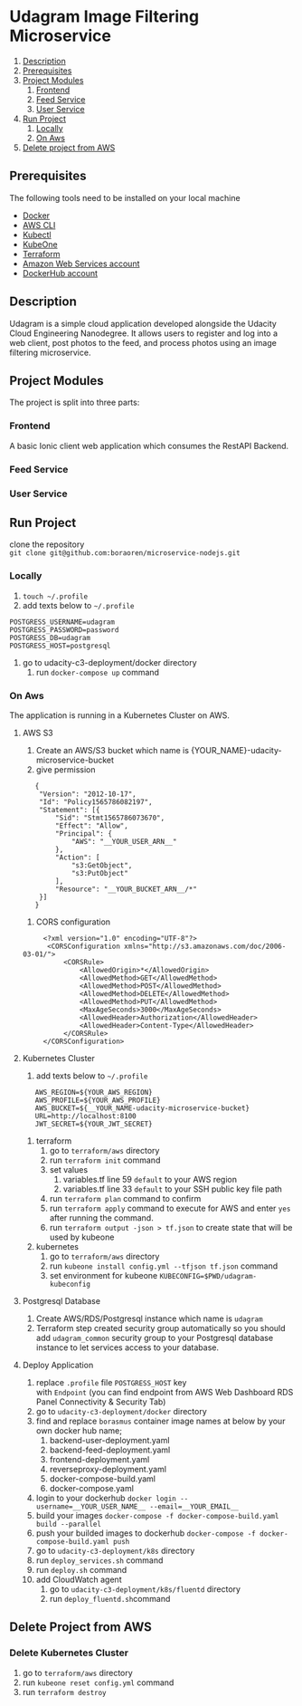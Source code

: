 # Udagram Image Filtering Microservice

1. [Description](#description)
1. [Prerequisites](#prerequisites)
1. [Project Modules](#project-modules)
    1. [Frontend](#frontend)
    1. [Feed Service](#feed-service)
    1. [User Service](#user-service)
1. [Run Project](#run-project)
    1. [Locally](#locally)
    1. [On Aws](#on-aws)
1. [Delete project from AWS](#delete-project-from-aws)

## Prerequisites
The following tools need to be installed
on your local machine

- [Docker](https://www.docker.com/products/docker-desktop)
- [AWS CLI](https://aws.amazon.com/cli/)
- [Kubectl](https://kubernetes.io/docs/tasks/tools/install-kubectl/)
- [KubeOne](https://github.com/kubermatic/kubeone)
- [Terraform](https://www.terraform.io/)
- [Amazon Web Services account](https://console.aws.amazon.com/)
- [DockerHub account](https://hub.docker.com/)

## Description
Udagram is a simple cloud application developed 
alongside the Udacity Cloud Engineering Nanodegree. 
It allows users to register and log into a web client, 
post photos to the feed, and process photos using an 
image filtering microservice.

## Project Modules

The project is split into three parts:

### Frontend
A basic Ionic client web application 
which consumes the RestAPI Backend.
 
### Feed Service

### User Service

## Run Project

clone the repository  
`git clone git@github.com:boraoren/microservice-nodejs.git`

### Locally
1. `touch ~/.profile`
1. add texts below to `~/.profile`
```
POSTGRESS_USERNAME=udagram
POSTGRESS_PASSWORD=password
POSTGRESS_DB=udagram
POSTGRESS_HOST=postgresql
```
1. go to udacity-c3-deployment/docker directory
    1. run `docker-compose up` command

### On Aws
The application is running in a 
Kubernetes Cluster on AWS.

1. AWS S3
    1. Create an AWS/S3 bucket which name is {YOUR_NAME}-udacity-microservice-bucket
    1. give permission
    ```:json
       {
       	"Version": "2012-10-17",
       	"Id": "Policy1565786082197",
       	"Statement": [{
       		"Sid": "Stmt1565786073670",
       		"Effect": "Allow",
       		"Principal": {
       			"AWS": "__YOUR_USER_ARN__"
       		},
       		"Action": [
       			"s3:GetObject",
       			"s3:PutObject"
       		],
       		"Resource": "__YOUR_BUCKET_ARN__/*"
       	}]
       }
   ```
   1. CORS configuration
   ```:xml
        <?xml version="1.0" encoding="UTF-8"?>
         <CORSConfiguration xmlns="http://s3.amazonaws.com/doc/2006-03-01/">
             <CORSRule>
                 <AllowedOrigin>*</AllowedOrigin>
                 <AllowedMethod>GET</AllowedMethod>
                 <AllowedMethod>POST</AllowedMethod>
                 <AllowedMethod>DELETE</AllowedMethod>
                 <AllowedMethod>PUT</AllowedMethod>
                 <MaxAgeSeconds>3000</MaxAgeSeconds>
                 <AllowedHeader>Authorization</AllowedHeader>
                 <AllowedHeader>Content-Type</AllowedHeader>
             </CORSRule>
        </CORSConfiguration>
    ```

1. Kubernetes Cluster
    1. add texts below to `~/.profile`
    ```:text
       AWS_REGION=${YOUR_AWS_REGION}
       AWS_PROFILE=${YOUR_AWS_PROFILE}
       AWS_BUCKET=${__YOUR_NAME-udacity-microservice-bucket}
       URL=http://localhost:8100
       JWT_SECRET=${YOUR_JWT_SECRET}
    ```
    1. terraform
        1. go to `terraform/aws` directory  
        1. run `terraform init` command
        1. set values
            1. variables.tf line 59
            `default` to your AWS region
            1. variables.tf line 33
            `default` to your SSH public key file path
        1. run `terraform plan` command to confirm
        1. run `terraform apply` command to execute for AWS and enter `yes` 
        after running the command.
        1. run `terraform output -json > tf.json` to create state 
        that will be used by kubeone
    1. kubernetes
        1. go to `terraform/aws` directory
        1. run `kubeone install config.yml --tfjson tf.json` command
        1. set environment for kubeone `KUBECONFIG=$PWD/udagram-kubeconfig`

1. Postgresql Database
    1. Create AWS/RDS/Postgresql instance which name is `udagram`
    1. Terraform step created security group automatically 
    so you should add `udagram_common` security group to your 
    Postgresql database instance to let services access to
    your database.

1. Deploy Application
    1. replace `.profile` file `POSTGRESS_HOST` key  
    with `Endpoint` (you can find endpoint from AWS Web Dashboard RDS Panel 
    Connectivity & Security Tab) 
    1. go to `udacity-c3-deployment/docker` directory
    1. find and replace `borasmus` container image names at below by your own docker hub name; 
        1. backend-user-deployment.yaml
        1. backend-feed-deployment.yaml
        1. frontend-deployment.yaml
        1. reverseproxy-deployment.yaml
        1. docker-compose-build.yaml
        1. docker-compose.yaml
    1. login to your dockerhub `docker login --username=__YOUR_USER_NAME__ --email=__YOUR_EMAIL__`    
    1. build your images `docker-compose -f docker-compose-build.yaml build --parallel`
    1. push your builded images to dockerhub `docker-compose -f docker-compose-build.yaml push`
    1. go to `udacity-c3-deployment/k8s` directory
    1. run `deploy_services.sh` command
    1. run `deploy.sh` command
    1. add CloudWatch agent
        1. go to `udacity-c3-deployment/k8s/fluentd` directory
        1. run `deploy_fluentd.sh`command
    

## Delete Project from AWS
### Delete Kubernetes Cluster
1. go to `terraform/aws` directory
1. run `kubeone reset config.yml` command
1. run `terraform destroy` 
